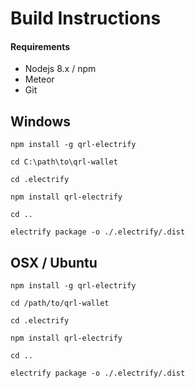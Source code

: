 Build Instructions
==================

#### Requirements

- Nodejs 8.x / npm
- Meteor
- Git


## Windows

`npm install -g qrl-electrify`

`cd C:\path\to\qrl-wallet`

`cd .electrify`

`npm install qrl-electrify`

`cd ..`

`electrify package -o ./.electrify/.dist`



## OSX / Ubuntu

`npm install -g qrl-electrify`

`cd /path/to/qrl-wallet`

`cd .electrify`

`npm install qrl-electrify`

`cd ..`

`electrify package -o ./.electrify/.dist`

